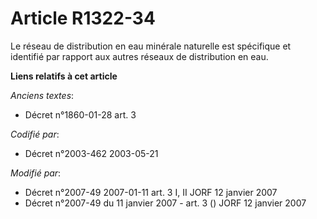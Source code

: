 # Article R1322-34

Le réseau de distribution en eau minérale naturelle est spécifique et identifié par rapport aux autres réseaux de
distribution en eau.

**Liens relatifs à cet article**

_Anciens textes_:

  - Décret n°1860-01-28 art. 3

_Codifié par_:

  - Décret n°2003-462 2003-05-21

_Modifié par_:

  - Décret n°2007-49 2007-01-11 art. 3 I, II JORF 12 janvier 2007
  - Décret n°2007-49 du 11 janvier 2007 - art. 3 () JORF 12 janvier 2007
